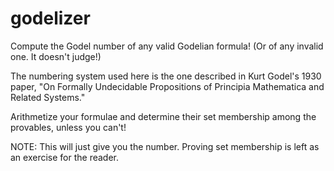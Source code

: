 # godelizer
Compute the Godel number of any valid Godelian formula! (Or of any invalid one. It doesn't judge!)

The numbering system used here is the one described in Kurt Godel's 1930 paper,
"On Formally Undecidable Propositions of Principia Mathematica and Related Systems."

Arithmetize your formulae and determine their set membership among the provables,
unless you can't!

NOTE: This will just give you the number. Proving set membership is left as an exercise
for the reader.